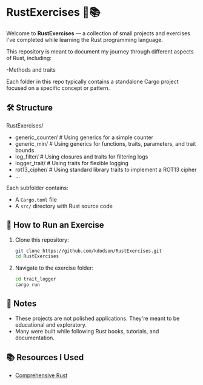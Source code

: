 # RustExercises 🦀📚

Welcome to **RustExercises** — a collection of small projects and exercises I've completed while learning the Rust programming language.

This repository is meant to document my journey through different aspects of Rust, including:

-Methods and traits

Each folder in this repo typically contains a standalone Cargo project focused on a specific concept or pattern.

## 🛠 Structure
RustExercises/
- generic_counter/ # Using generics for a simple counter
- generic_min/ # Using generics for functions, traits, parameters, and trait bounds
- log_filter/ # Using closures and traits for filtering logs
- logger_trait/ # Using traits for flexible logging
- rot13_cipher/ # Using standard library traits to implement a ROT13 cipher
- ...

Each subfolder contains:
- A `Cargo.toml` file
- A `src/` directory with Rust source code

## 🚀 How to Run an Exercise

1. Clone this repository:
   ```bash
   git clone https://github.com/kdodson/RustExercises.git
   cd RustExercises
2. Navigate to the exercise folder:
   ```bash
   cd trait_logger
   cargo run

## 🧪 Notes
- These projects are not polished applications. They're meant to be educational and exploratory.
- Many were built while following Rust books, tutorials, and documentation.

## 📚 Resources I Used
- [Comprehensive Rust](https://google.github.io/comprehensive-rust)
